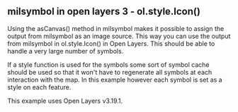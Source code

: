 ## milsymbol in open layers 3 - ol.style.Icon()

Using the asCanvas() method in milsymbol makes it possible to assign the output from milsymbol as an image source. This way you can use the output from milsymbol in ol.style.Icon() in Open Layers. This should be able to handle a very large number of symbols.

If a style function is used for the symbols some sort of symbol cache should be used so that it won't have to regenerate all symbols at each interaction with the map. In this example however each symbol is set as a style on each feature.

This example uses Open Layers v3.19.1.